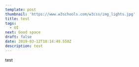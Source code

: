 ```yaml
---
template: post
thumbnail: 'https://www.w3schools.com/w3css/img_lights.jpg'
title: test
tags:
  - UI
next: Good space
draft: false
date: 2019-03-12T18:14:49.550Z
description: test
---
```


test
